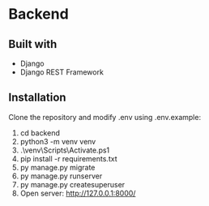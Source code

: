 # Backend

## Built with
- Django
- Django REST Framework

## Installation
Clone the repository and modify .env using .env.example:
1. cd backend
2. python3 -m venv venv
3. .\venv\Scripts\Activate.ps1
4.  pip install -r requirements.txt
5.  py manage.py migrate
6.  py manage.py runserver
7.  py manage.py createsuperuser
8.  Open server: http://127.0.0.1:8000/
